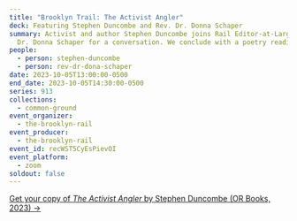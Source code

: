 ```yaml
---
title: "Brooklyn Trail: The Activist Angler"
deck: Featuring Stephen Duncombe and Rev. Dr. Donna Schaper
summary: Activist and author Stephen Duncombe joins Rail Editor-at-Large Rev.
  Dr. Donna Schaper for a conversation. We conclude with a poetry reading.
people:
  - person: stephen-duncombe
  - person: rev-dr-dona-schaper
date: 2023-10-05T13:00:00-0500
end_date: 2023-10-05T14:30:00-0500
series: 913
collections:
  - common-ground
event_organizer:
  - the-brooklyn-rail
event_producer:
  - the-brooklyn-rail
event_id: recWST5CyEsPievOI
event_platform:
  - zoom
soldout: false
---
```

[G﻿et your copy of *The Activist Angler* by Stephen Duncombe (OR Books, 2023) →](https://www.orbooks.com/catalog/the-activist-angler/)
